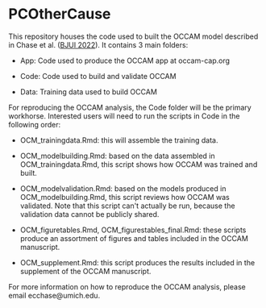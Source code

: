 # PCOtherCause

This repository houses the code used to built the OCCAM model described in
Chase et al. ([BJUI 2022](https://doi.org/10.1111/bju.15740)). It contains 3 main folders:

- App: Code used to produce the OCCAM app at occam-cap.org

- Code: Code used to build and validate OCCAM

- Data: Training data used to build OCCAM

For reproducing the OCCAM analysis, the Code folder will be the primary workhorse. Interested users will need to run the scripts in Code in the following order:

- OCM_trainingdata.Rmd: this will assemble the training data.

- OCM_modelbuilding.Rmd: based on the data assembled in OCM_trainingdata.Rmd, this script shows how OCCAM was trained and built.

- OCM_modelvalidation.Rmd: based on the models produced in OCM_modelbuilding.Rmd, this script reviews how OCCAM was validated. Note that this script can't actually be run, because the validation data cannot be publicly shared. 

- OCM_figuretables.Rmd, OCM_figurestables_final.Rmd: these scripts produce an assortment of figures and tables included in the OCCAM manuscript.

- OCM_supplement.Rmd: this script produces the results included in the supplement of the OCCAM manuscript. 

For more information on how to reproduce the OCCAM analysis, please email ecchase\@umich.edu. 
